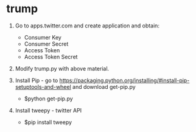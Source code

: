 # trump

1. Go to apps.twitter.com and create application and obtain:
      - Consumer Key
      - Consumer Secret
      - Access Token
      - Access Token Secret

2. Modify trump.py with above material.

3. Install Pip - go to https://packaging.python.org/installing/#install-pip-setuptools-and-wheel and download get-pip.py
      - $python get-pip.py
  
4. Install tweepy - twitter API
      - $pip install tweepy
